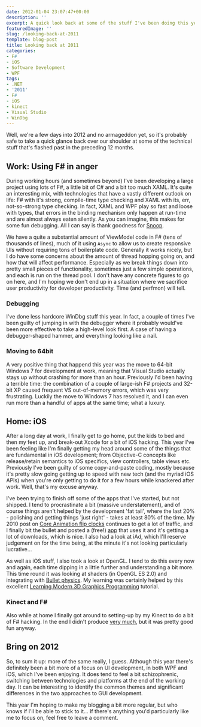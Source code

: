 ```yaml
---
date: 2012-01-04 23:07:47+00:00
description: ''
excerpt: A quick look back at some of the stuff I've been doing this year.
featuredImage: ''
slug: /looking-back-at-2011
template: blog-post
title: Looking back at 2011
categories:
- F#
- iOS
- Software Development
- WPF
tags:
- .NET
- '2011'
- F#
- iOS
- kinect
- Visual Studio
- WinDbg
---
```


Well, we're a few days into 2012 and no armageddon yet, so it's probably safe to take a quick glance back over our shoulder at some of the technical stuff that's flashed past in the preceding 12 months.
<!-- more -->


## Work: Using F# in anger


During working hours (and sometimes beyond) I've been developing a large project using lots of F#, a little bit of C# and a bit too much XAML. It's quite an interesting mix, with technologies that have a vastly different outlook on life: F# with it's strong, compile-time type checking and XAML with its, err, not-so-strong type checking. In fact, XAML and WPF play so fast and loose with types, that errors in the binding mechanism only happen at run-time and are almost always eaten silently. As you can imagine, this makes for some fun debugging. All I can say is thank goodness for [Snoop](http://snoopwpf.codeplex.com/).

We have a quite a substantial amount of ViewModel code in F# (tens of thousands of lines), much of it using `Async` to allow us to create responsive UIs without requiring tons of boilerplate code. Generally it works nicely, but I do have some concerns about the amount of thread hopping going on, and how that will affect performance. Especially as we break things down into pretty small pieces of functionality, sometimes just a few simple operations, and each is run on the thread pool. I don't have any concrete figures to go on here, and I'm hoping we don't end up in a situation where we sacrifice user productivity for developer productivity. Time (and perfmon) will tell.


### Debugging


I've done less hardcore WinDbg stuff this year. In fact, a couple of times I've been guilty of jumping in with the debugger where it probably would've been more effective to take a high-level look first. A case of having a debugger-shaped hammer, and everything looking like a nail.


### Moving to 64bit


A very positive thing that happend this year was the move to 64-bit Windows 7 for development at work, meaning that Visual Studio actually stays up without crashing for more than an hour. Previously I'd been having a terrible time: the combination of a couple of large-ish F# projects and 32-bit XP caused frequent VS out-of-memory errors, which was very frustrating. Luckily the move to Windows 7 has resolved it, and I can even run more than a handful of apps at the same time; what a luxury. 


## Home: iOS


After a long day at work, I finally get to go home, put the kids to bed and then my feet up, and break-out Xcode for a bit of iOS hacking. This year I've been feeling like I'm finally getting my head around some of the things that are fundamental in iOS development; from Objective-C concepts like release/retain semantics to iOS specifics, view controllers, table views etc. Previously I've been guilty of some copy-and-paste coding, mostly because it's pretty slow going getting up to speed with new tech (and the myriad iOS APIs) when you're only getting to do it for a few hours while knackered after work. Well, that's my excuse anyway.

I've been trying to finish off some of the apps that I've started, but not shipped. I tend to procrastinate a bit (massive understatement), and of course things aren't helped by the development 'fat tail', where the last 20% - polishing and getting things 'just right' - takes at least 80% of the time. My 2010 post on [Core Animation flip clocks](http://www.ianvoyce.com/index.php/2010/04/10/creating-an-ipad-flip-clock-with-core-animation/) continues to get a lot of traffic, and I finally bit the bullet and posted a (free!) [app](http://itunes.com/apps/flipclock) that uses it and it's getting a lot of downloads, which is nice. I also had a look at iAd, which I'll reserve judgement on for the time being, at the minute it's not looking particularly lucrative...

As well as iOS stuff, I also took a look at OpenGL. I tend to do this every now and again, each time dipping in a little further and understanding a bit more. This time round it was looking at shaders (in OpenGL ES 2.0) and integrating with [Bullet physics](http://www.ianvoyce.com/index.php/2011/11/18/creating-a-physics-based-opengl-ios-app/). My learning was certainly helped by this excellent [Learning Modern 3D Graphics Programming](http://arcsynthesis.org/gltut/) tutorial.


### Kinect and F#


Also while at home I finally got around to setting-up by my Kinect to do a bit of F# hacking. In the end I didn't produce [very much](http://www.ianvoyce.com/index.php/2011/09/05/kinect-sdk-with-f/), but it was pretty good fun anyway.



## Bring on 2012


So, to sum it up: more of the same really, I guess. Although this year there's definitely been a bit more of a focus on UI development, in both WPF and iOS, which I've been enjoying. It does tend to feel a bit schizophrenic, switching between technologies and platforms at the end of the working day. It can be interesting to identify the common themes and significant differences in the two approaches to GUI development. 

This year I'm hoping to make my blogging a bit more regular, but who knows if I'll be able to stick to it... If there's anything you'd particularly like me to focus on, feel free to leave a comment.
